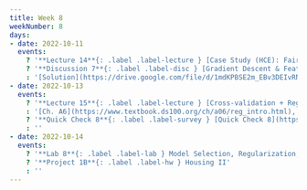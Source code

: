 ```yaml
---
title: Week 8
weekNumber: 8
days:
- date: 2022-10-11
  events:
    ? '**Lecture 14**{: .label .label-lecture } [Case Study (HCE): Fairness in Housing Appraisal](lecture/lec14)'
    ? '**Discussion 7**{: .label .label-disc } [Gradient Descent & Feature Engineering](https://drive.google.com/file/d/1yexAf5dfH5l6CV4ynsoYDuaImxFfY5jh/view?usp=sharing), [Housing I](https://drive.google.com/file/d/1Je-UhThryavR6JYve6g681fF2RRjclW0/view?usp=sharing)' 
    : '[Solution](https://drive.google.com/file/d/1mdKPBSE2m_EBv3DEIvRNaNN4ZHubCY7B/view?usp=sharing), [Housing I Solution](https://drive.google.com/file/d/1n1ZCba1u3AWzC-uSwtAN8iBWZUZ4imx3/view?usp=sharing), [Recording](https://bcourses.berkeley.edu/courses/1518286/external_tools/78985)'
- date: 2022-10-13
  events:
    ? '**Lecture 15**{: .label .label-lecture } [Cross-validation + Regularization](lecture/lec15)'
    : '[Ch. A6](https://www.textbook.ds100.org/ch/a06/reg_intro.html), [A5.3](https://www.textbook.ds100.org/ch/a05/bias_cv.html)'
    ? '**Quick Check 8**{: .label .label-survey } [Quick Check 8](https://www.gradescope.com/courses/422877/assignments/2345436) (due Oct 17; release at 11am)'
    : ''
- date: 2022-10-14
  events:
    ? '**Lab 8**{: .label .label-lab } Model Selection, Regularization, and Cross-Validation'
    ? '**Project 1B**{: .label .label-hw } Housing II'
    : ''
---
```

